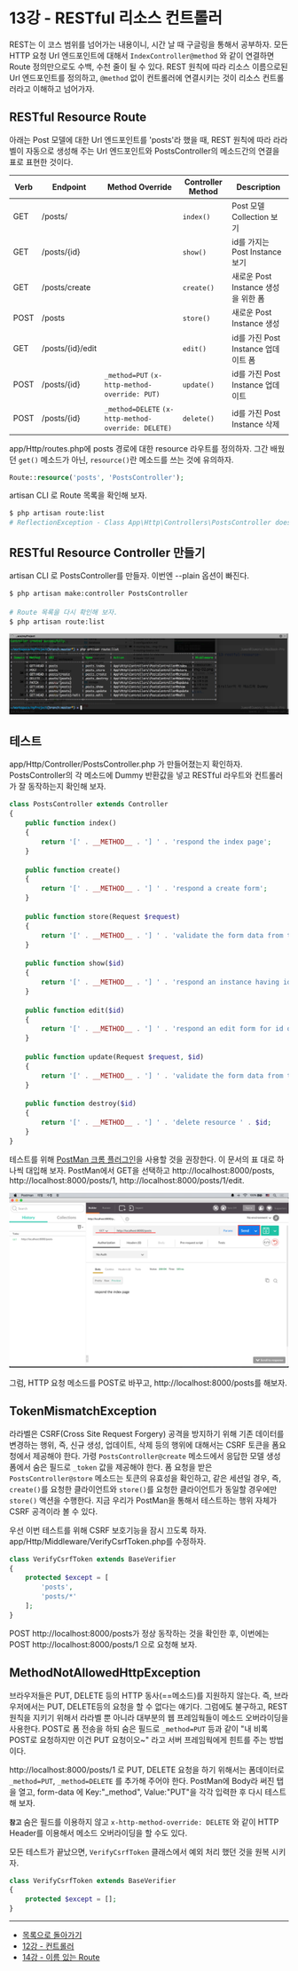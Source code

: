 # 13강 - RESTful 리소스 컨트롤러

REST는 이 코스 범위를 넘어가는 내용이니, 시간 날 때 구글링을 통해서 공부하자. 모든 HTTP 요청 Url 엔드포인트에 대해서 `IndexController@method` 와 같이 연결하면 Route 정의만으로도 수백, 수천 줄이 될 수 있다. REST 원칙에 따라 리소스 이름으로된 Url 엔드포인트를 정의하고, `@method` 없이 컨트롤러에 연결시키는 것이 리소스 컨트롤러라고 이해하고 넘어가자.

## RESTful Resource Route

아래는 Post 모델에 대한 Url 엔드포인트를 'posts'라 했을 때, REST 원칙에 따라 라라벨이 자동으로 생성해 주는 Url 엔드포인트와 PostsController의 메소드간의 연결을 표로 표현한 것이다.

Verb|Endpoint|Method Override|Controller Method|Description
---|---|---|---|---
GET|/posts/| |`index()`|Post 모델 Collection 보기
GET|/posts/{id}| |`show()`|id를 가지는 Post Instance 보기 
GET|/posts/create| |`create()`|새로운 Post Instance 생성을 위한 폼
POST|/posts| |`store()`|새로운 Post Instance 생성
GET|/posts/{id}/edit| |`edit()`|id를 가진 Post Instance 업데이트 폼
POST|/posts/{id}|`_method=PUT` `(x-http-method-override: PUT)`|`update()`|id를 가진 Post Instance 업데이트
POST|/posts/{id}|`_method=DELETE` `(x-http-method-override: DELETE)`|`delete()`|id를 가진 Post Instance 삭제

app/Http/routes.php에 posts 경로에 대한 resource 라우트를 정의하자. 그간 배웠던 `get()` 메소드가 아닌, `resource()`란 메소드를 쓰는 것에 유의하자.

```php
Route::resource('posts', 'PostsController');
```

artisan CLI 로 Route 목록을 확인해 보자.

```bash
$ php artisan route:list
# ReflectionException - Class App\Http\Controllers\PostsController does not exist
```

## RESTful Resource Controller 만들기

artisan CLI 로 PostsController를 만들자. 이번엔 --plain 옵션이 빠진다.

```bash
$ php artisan make:controller PostsController

# Route 목록을 다시 확인해 보자.
$ php artisan route:list
```

![](./13-restful-resource-controller-img-02.png)

## 테스트

app/Http/Controller/PostsController.php 가 만들어졌는지 확인하자. PostsController의 각 메소드에 Dummy 반환값을 넣고 RESTful 라우트와 컨트롤러가 잘 동작하는지 확인해 보자.

```php
class PostsController extends Controller
{
    public function index()
    {
        return '[' . __METHOD__ . '] ' . 'respond the index page';
    }

    public function create()
    {
        return '[' . __METHOD__ . '] ' . 'respond a create form';
    }

    public function store(Request $request)
    {
        return '[' . __METHOD__ . '] ' . 'validate the form data from the create form and create a new instance';
    }

    public function show($id)
    {
        return '[' . __METHOD__ . '] ' . 'respond an instance having id of ' . $id;
    }

    public function edit($id)
    {
        return '[' . __METHOD__ . '] ' . 'respond an edit form for id of ' . $id;
    }

    public function update(Request $request, $id)
    {
        return '[' . __METHOD__ . '] ' . 'validate the form data from the edit form and update the resource having id of ' . $id;
    }

    public function destroy($id)
    {
        return '[' . __METHOD__ . '] ' . 'delete resource ' . $id;
    }
}
```

테스트를 위해 [PostMan 크롬 플러그인](https://chrome.google.com/webstore/detail/postman/fhbjgbiflinjbdggehcddcbncdddomop)을 사용할 것을 권장한다. 이 문서의 표 대로 하나씩 대입해 보자. PostMan에서 GET을 선택하고 http://localhost:8000/posts, http://localhost:8000/posts/1, http://localhost:8000/posts/1/edit.

![](./13-restful-resource-controller-img-01.png)

그럼, HTTP 요청 메소드를 POST로 바꾸고, http://localhost:8000/posts를 해보자.

## TokenMismatchException

라라벨은 CSRF(Cross Site Request Forgery) 공격을 방지하기 위해 기존 데이터를 변경하는 행위, 즉, 신규 생성, 업데이트, 삭제 등의 행위에 대해서는 CSRF 토큰을 폼요청에서 제공해야 한다. 가령 `PostsController@create` 메소드에서 응답한 모델 생성 폼에서 숨은 필드로 `_token` 값을 제공해야 한다. 폼 요청을 받은 `PostsController@store` 메소드는 토큰의 유효성을 확인하고, 같은 세션일 경우, 즉, `create()`를 요청한 클라이언트와 `store()`를 요청한 클라이언트가 동일할 경우에만 `store()` 액션을 수행한다. 지금 우리가 PostMan을 통해서 테스트하는 행위 자체가 CSRF 공격이라 볼 수 있다.
  
우선 이번 테스트를 위해 CSRF 보호기능을 잠시 끄도록 하자. app/Http/Middleware/VerifyCsrfToken.php를 수정하자.

```php
class VerifyCsrfToken extends BaseVerifier
{
    protected $except = [
        'posts', 
        'posts/*'
    ];
}
```

POST http://localhost:8000/posts가 정상 동작하는 것을 확인한 후, 이번에는 POST http://localhost:8000/posts/1 으로 요청해 보자.

## MethodNotAllowedHttpException

브라우저들은 PUT, DELETE 등의 HTTP 동사(==메소드)를 지원하지 않는다. 즉, 브라우저에서는 PUT, DELETE등의 요청을 할 수 없다는 얘기다. 그럼에도 불구하고, REST 원칙을 지키기 위해서 라라벨 뿐 아니라 대부분의 웹 프레임웍들이 메소드 오버라이딩을 사용한다. POST로 폼 전송을 하되 숨은 필드로 `_method=PUT` 등과 같이 "내 비록 POST로 요청하지만 이건 PUT 요청이오~" 라고 서버 프레임웍에게 힌트를 주는 방법이다.

http://localhost:8000/posts/1 로 PUT, DELETE 요청을 하기 위해서는 폼데이터로 `_method=PUT`, `_method=DELETE` 를 추가해 주어야 한다. PostMan에 Body라 써진 탭을 열고, form-data 에 Key:"_method", Value:"PUT"을 각각 입력한 후 다시 테스트해 보자.

**`참고`** 숨은 필드를 이용하지 않고 `x-http-method-override: DELETE` 와 같이 HTTP Header를 이용해서 메소드 오버라이딩을 할 수도 있다.

모든 테스트가 끝났으면, `VerifyCsrfToken` 클래스에서 예외 처리 했던 것을 원복 시키자.

```php
class VerifyCsrfToken extends BaseVerifier
{
    protected $except = [];
}
```
<!--@start-->
---

- [목록으로 돌아가기](../readme.md)
- [12강 - 컨트롤러](12-controller.md)
- [14강 - 이름 있는 Route](14-named-routes.md)
<!--@end-->